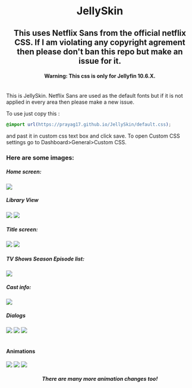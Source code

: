 <div align="center">
<h1>JellySkin</h1>
<h2>This uses Netflix Sans from the official netflix CSS. If I am violating any copyright agrement then please don't ban this repo but make an issue for it.</h2>
<h4>Warning: This css is only for Jellyfin 10.6.X. </h4>
</div>
<br>
This is JellySkin. Netflix Sans are used as the default fonts but if it is not applied in every area then please make a new issue.

To use just copy this : 
```css
@import url(https://prayag17.github.io/JellySkin/default.css);
```

and past it in custom css text box and click save. To open Custom CSS settings go to Dashboard>General>Custom CSS.

<h3>Here are some images:</h3>

<h5>Home screen:</h5>
<img src="https://github.com/prayag17/JellySkin/blob/master/img/Home%20Screen.png?raw=true">

<h5>Library View</h5>
<img src="https://github.com/prayag17/JellySkin/blob/master/img/Lib%20Page%201.png?raw=true">
<img src="https://github.com/prayag17/JellySkin/blob/master/img/Lib%20Page%202.png?raw=true">

<h5>Title screen:</h5>
<img src="https://github.com/prayag17/JellySkin/blob/master/img/title%20page%201.png?raw=true">
<img src="https://github.com/prayag17/JellySkin/blob/master/img/title%20page%202.png?raw=true">

<h5>TV Shows Season Episode list:</h5>
<img src="https://github.com/prayag17/JellySkin/blob/master/img/Episode%20list.png?raw=true">

<h5>Cast info:</h5>
<img src="https://i.imgur.com/Q3xYu8g.png">

<h5>Dialogs</h5>
<img src="https://github.com/prayag17/JellySkin/blob/master/img/Dialog%201.png?raw=true">
<img src="https://github.com/prayag17/JellySkin/blob/master/img/Dialog%202.png?raw=true">
<img src="https://github.com/prayag17/JellySkin/blob/master/img/Dialog%203.png?raw=true">
<br>
<br>
<h4 align="ceter">Animations</h4>
<img src="https://github.com/prayag17/JellySkin/blob/master/img/Gifs/Animation%205.gif?raw=true">
<img src="https://github.com/prayag17/JellySkin/blob/master/img/Gifs/Animation%202.gif?raw=true">
<img src="https://github.com/prayag17/JellySkin/blob/master/img/Gifs/Animation%203.gif?raw=true">
<h5 align="center">
There are many more animation changes too!
</h5>
